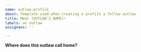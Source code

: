 ```yaml
---
name: outlaw-profile
about: Template used when creating a profile a fellow outlaw
title: Meet [OUTLAW'S_NAME]!
labels: an outlaw
assignees: ''

---
```


**Where does this outlaw call home?**
